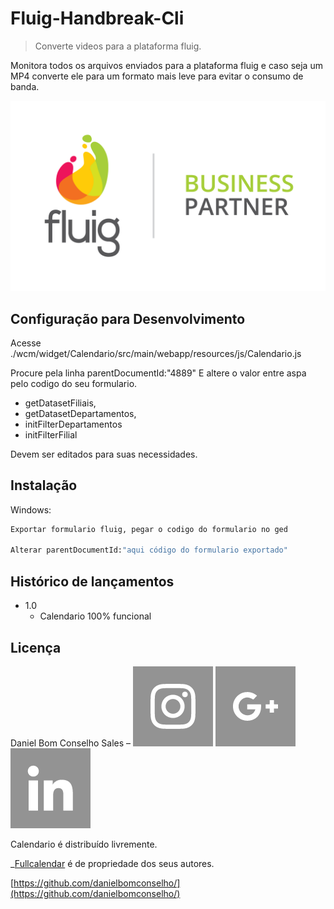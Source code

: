 # Fluig-Handbreak-Cli
> Converte videos para a plataforma fluig.

Monitora todos os arquivos enviados para a plataforma fluig e caso seja um MP4 converte ele para um formato mais leve para evitar o consumo de banda.

![fluig-partners](./fluig-partner.png)

## Configuração para Desenvolvimento

Acesse ./wcm/widget/Calendario/src/main/webapp/resources/js/Calendario.js

Procure pela linha parentDocumentId:"4889" E altere o valor entre aspa pelo codigo do seu formulario.
* getDatasetFiliais, 
* getDatasetDepartamentos, 
* initFilterDepartamentos
* initFilterFilial

Devem ser editados para suas necessidades.

## Instalação

Windows:

```sh
Exportar formulario fluig, pegar o codigo do formulario no ged

Alterar parentDocumentId:"aqui código do formulario exportado"
```

## Histórico de lançamentos

* 1.0
    * Calendario 100% funcional

## Licença

Daniel Bom Conselho Sales – [![insta-image]](https://www.instagram.com/bomconselhosales/) [![google-image]](mailto:danielbomconselho@gmail.com) [![linkedin-image]](https://www.linkedin.com/in/daniel-bom-conselho-sales-1753611b/)

Calendario é distribuído livremente.

_[Fullcalendar](https://fullcalendar.io/) é de propriedade dos seus autores.


[https://github.com/danielbomconselho/](https://github.com/danielbomconselho/)

[linkedin-image]:https://raw.githubusercontent.com/danielbomconselho/Fluig-Calendar/master/Linkedin_4.png
[insta-image]:https://raw.githubusercontent.com/danielbomconselho/Fluig-Calendar/master/Instagram_4.png
[google-image]:https://raw.githubusercontent.com/danielbomconselho/Fluig-Calendar/master/Google_4.png